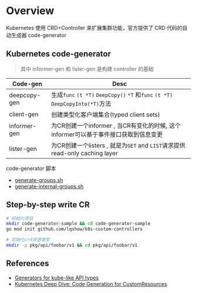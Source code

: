 # Overview 

Kubernetes 使用 CRD+Controller 来扩展集群功能，官方提供了 CRD 代码的自动生成器 code-generator

## Kubernetes code-generator

> 其中 informer-gen 和 lister-gen 是构建 controller 的基础

| Code-gen     | Desc                                                         |
| ------------ | ------------------------------------------------------------ |
| deepcopy-gen | 生成`func` `(t *T)` `DeepCopy()` `*T` 和`func` `(t *T)` `DeepCopyInto(*T)`方法 |
| client-gen   | 创建类型化客户端集合(typed client sets)                      |
| informer-gen | 为CR创建一个informer , 当CR有变化的时候, 这个informer可以基于事件接口获取到信息变更 |
| lister-gen   | 为CR创建一个listers , 就是为`GET` and `LIST`请求提供read-only caching layer |


code-generator 脚本

- [generate-groups.sh](https://github.com/kubernetes/code-generator/blob/master/generate-groups.sh)
- [generate-internal-groups.sh](https://github.com/kubernetes/code-generator/blob/master/generate-internal-groups.sh)


## Step-by-step write CR

```bash
# 初始化项目
mkdir code-generator-sample && cd code-generator-sample
go mod init github.com/lqshow/k8s-custom-controllers

# 初始化crd资源类型
mkdir -p pkg/api/foobar/v1 && cd pkg/api/foobar/v1
```

## References

- [Generators for kube-like API types](https://github.com/kubernetes/code-generator)
- [Kubernetes Deep Dive: Code Generation for CustomResources](https://blog.openshift.com/kubernetes-deep-dive-code-generation-customresources/)
